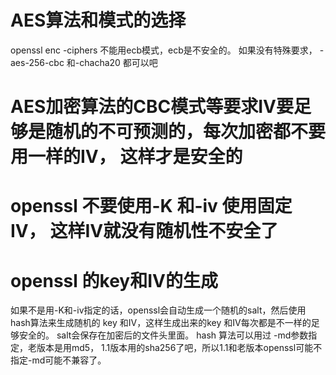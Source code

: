 # AES算法和模式的选择
 openssl enc -ciphers
 不能用ecb模式，ecb是不安全的。 如果没有特殊要求， -aes-256-cbc  和-chacha20 都可以吧
 
# AES加密算法的CBC模式等要求IV要足够是随机的不可预测的，每次加密都不要用一样的IV， 这样才是安全的

# openssl 不要使用-K 和-iv 使用固定IV， 这样IV就没有随机性不安全了

# openssl 的key和IV的生成
如果不是用-K和-iv指定的话，openssl会自动生成一个随机的salt，然后使用hash算法来生成随机的 key 和IV，这样生成出来的key 和IV每次都是不一样的足够安全的。
salt会保存在加密后的文件头里面。  hash 算法可以用过 -md参数指定，老版本是用md5， 1.1版本用的sha256了吧，所以1.1和老版本openssl可能不指定-md可能不兼容了。

